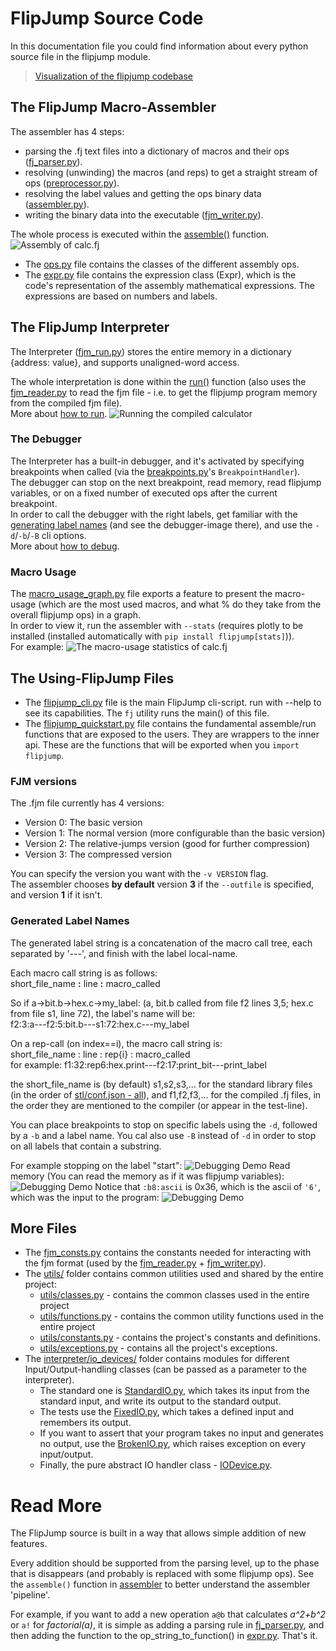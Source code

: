 # FlipJump Source Code

In this documentation file you could find information about every python source file in the flipjump module.

> [Visualization of the flipjump codebase](https://mango-dune-07a8b7110.1.azurestaticapps.net/?repo=Tomhea%2Fflip-jump)

## The FlipJump Macro-Assembler

The assembler has 4 steps:
- parsing the .fj text files into a dictionary of macros and their ops ([fj_parser.py](assembler/fj_parser.py)).
- resolving (unwinding) the macros (and reps) to get a straight stream of ops ([preprocessor.py](assembler/preprocessor.py)).
- resolving the label values and getting the ops binary data ([assembler.py](assembler/assembler.py)). 
- writing the binary data into the executable ([fjm_writer.py](fjm/fjm_writer.py)).

The whole process is executed within the [assemble()](assembler/assembler.py) function.
![Assembly of calc.fj](../resources/calc__asm.png)

- The [ops.py](assembler/inner_classes/ops.py) file contains the classes of the different assembly ops.
- The [expr.py](assembler/inner_classes/expr.py) file contains the expression class (Expr), which is the code's representation of the assembly mathematical expressions. The expressions are based on numbers and labels.

## The FlipJump Interpreter

The Interpreter ([fjm_run.py](interpretter/fjm_run.py)) stores the entire memory in a dictionary {address: value}, and supports unaligned-word access. 

The whole interpretation is done within the [run()](interpretter/fjm_run.py) function (also uses the [fjm_reader.py](fjm/fjm_reader.py) to read the fjm file - i.e. to get the flipjump program memory from the compiled fjm file).  
More about [how to run](../README.md#how-to-run).
![Running the compiled calculator](../resources/calc__run.png)

### The Debugger

The Interpreter has a built-in debugger, and it's activated by specifying breakpoints when called (via the [breakpoints.py](interpretter/debugging/breakpoints.py)'s `BreakpointHandler`).  
The debugger can stop on the next breakpoint, read memory, read flipjump variables, or on a fixed number of executed ops after the current breakpoint.    
In order to call the debugger with the right labels, get familiar with the [generating label names](README.md#Generated-Label-Names) (and see the debugger-image there), and use the `-d`/`-b`/`-B` cli options.  
More about [how to debug](../README.md#how-to-debug).

### Macro Usage

The [macro_usage_graph.py](interpretter/debugging/macro_usage_graph.py) file exports a feature to present the macro-usage (which are the most used macros, and what % do they take from the overall flipjump ops) in a graph.  
In order to view it, run the assembler with `--stats` (requires plotly to be installed (installed automatically with `pip install flipjump[stats]`)).  
For example:
![The macro-usage statistics of calc.fj](../resources/calc_stats.png)

## The Using-FlipJump Files

- The [flipjump_cli.py](flipjump_cli.py) file is the main FlipJump cli-script. run with --help to see its capabilities. The `fj` utility runs the main() of this file.
- The [flipjump_quickstart.py](flipjump_quickstart.py) file contains the fundamental assemble/run functions that are exposed to the users. They are wrappers to the inner api. These are the functions that will be exported when you `import flipjump`.

### FJM versions

The .fjm file currently has 4 versions:

- Version 0: The basic version
- Version 1: The normal version (more configurable than the basic version)
- Version 2: The relative-jumps version (good for further compression)
- Version 3: The compressed version

You can specify the version you want with the `-v VERSION` flag.  
The assembler chooses **by default** version **3** if the `--outfile` is specified, and version **1** if it isn't. 

### Generated Label Names

The generated label string is a concatenation of the macro call tree, each separated by '---', and finish with the label local-name.

Each macro call string is as follows:\
short_file_name **:** line **:** macro_called

So if a->bit.b->hex.c->my_label: (a, bit.b called from file f2 lines 3,5; hex.c from file s1, line 72), the label's name will be:\
f2:3:a---f2:5:bit.b---s1:72:hex.c---my_label

On a rep-call (on index==i), the macro call string is:\
short_file_name : line : rep{i} : macro_called\
for example: f1:32:rep6:hex.print---f2:17:print_bit---print_label

the short_file_name is (by default) s1,s2,s3,... for the standard library files (in the order of [stl/conf.json - all](stl/conf.json)),
and f1,f2,f3,... for the compiled .fj files, in the order they are mentioned to the compiler (or appear in the test-line).

You can place breakpoints to stop on specific labels using the `-d`, followed by a  `-b` and a label name. You cal also use `-B` instead of `-d` in order to stop on all labels that contain a substring. 

For example stopping on the label "start":
![Debugging Demo](../resources/breakpoint.png)
Read memory (You can read the memory as if it was flipjump variables):
![Debugging Demo](../resources/debug_read_memory.png)
Notice that `:b8:ascii` is 0x36, which is the ascii of `'6'`, which was the input to the program:
![Debugging Demo](../resources/debug_read_memory_result.png)


## More Files

- The [fjm_consts.py](fjm/fjm_consts.py) contains the constants needed for interacting with the fjm format (used by the [fjm_reader.py](fjm/fjm_reader.py) + [fjm_writer.py](fjm/fjm_writer.py)).
- The [utils/](utils) folder contains common utilities used and shared by the entire project:
  - [utils/classes.py](utils/classes.py) - contains the common classes used in the entire project
  - [utils/functions.py](utils/functions.py) - contains the common utility functions used in the entire project
  - [utils/constants.py](utils/constants.py) - contains the project's constants and definitions.
  - [utils/exceptions.py](utils/exceptions.py) - contains all the project's exceptions.
- The [interpreter/io_devices/](interpretter/io_devices) folder contains modules for different Input/Output-handling classes (can be passed as a parameter to the interpreter). 
  - The standard one is [StandardIO.py](interpretter/io_devices/StandardIO.py), which takes its input from the standard input, and write its output to the standard output.
  - The tests use the [FixedIO.py](interpretter/io_devices/FixedIO.py), which takes a defined input and remembers its output.
  - If you want to assert that your program takes no input and generates no output, use the [BrokenIO.py](interpretter/io_devices/BrokenIO.py), which raises exception on every input/output.
  - Finally, the pure abstract IO handler class - [IODevice.py](interpretter/io_devices/IODevice.py).

# Read More

The FlipJump source is built in a way that allows simple addition of new features.

Every addition should be supported from the parsing level, up to the phase that is disappears (and probably is replaced with some flipjump ops). See the `assemble()` function in [assembler](assembler/assembler.py) to better understand the assembler 'pipeline'.

For example, if you want to add a new operation `a@b` that calculates _a^2+b^2_ or `a!` for _factorial(a)_, it is simple as adding a parsing rule in [fj_parser.py](assembler/fj_parser.py), and then adding the function to the op_string_to_function() in [expr.py](assembler/inner_classes/expr.py). That's it.

